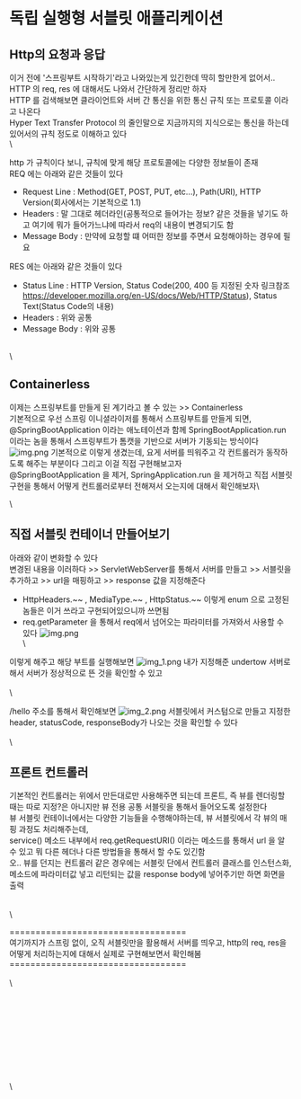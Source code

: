 # 독립 실행형 서블릿 애플리케이션

## Http의 요청과 응답

이거 전에 '스프링부트 시작하기'라고 나와있는게 있긴한데 딱히 할만한게 없어서..\
HTTP 의 req, res 에 대해서도 나와서 간단하게 정리만 하자\
HTTP 를 검색해보면 클라이언트와 서버 간 통신을 위한 통신 규칙 또는 프로토콜 이라고 나온다\
Hyper Text Transfer Protocol 의 줄인말으로 지금까지의 지식으로는 통신을 하는데 있어서의 규칙 정도로 이해하고 있다\
\


http 가 규칙이다 보니, 규칙에 맞게 해당 프로토콜에는 다양한 정보들이 존재\
REQ 에는 아래와 같은 것들이 있다

* Request Line : Method(GET, POST, PUT, etc...), Path(URI), HTTP Version(회사에서는 기본적으로 1.1)
* Headers : 말 그대로 헤더라인(공통적으로 들어가는 정보? 같은 것들을 넣기도 하고 여기에 뭐가 들어가느냐에 따라서 req의 내용이 변경되기도 함
* Message Body : 만약에 요청할 떄 어떠한 정보를 주면서 요청해야하는 경우에 필요

RES 에는 아래와 같은 것들이 있다

* Status Line : HTTP Version, Status Code(200, 400 등 지정된 숫자 링크참조 https://developer.mozilla.org/en-US/docs/Web/HTTP/Status), Status Text(Status Code의 내용)
* Headers : 위와 공통
* Message Body : 위와 공통

\
\


## Containerless

이제는 스프링부트를 만들게 된 계기라고 볼 수 있는 >> Containerless\
기본적으로 우선 스프링 이니셜라이저를 통해서 스프링부트를 만들게 되면, @SpringBootApplication 이라는 애노테이션과 함께 SpringBootApplication.run 이라는 놈을 통해서 스프링부트가 톰캣을 기반으로 서버가 기동되는 방식이다\
![img.png](img/chap2\_1.png) 기본적으로 이렇게 생겼는데, 요게 서버를 띄워주고 각 컨트롤러가 동작하도록 해주는 부분이다 그리고 이걸 직접 구현해보고자\
@SpringBootApplication 을 제거, SpringApplication.run 을 제거하고 직접 서블릿 구현을 통해서 어떻게 컨트롤러로부터 전해져서 오는지에 대해서 확인해보자\


\


## 직접 서블릿 컨테이너 만들어보기

아래와 같이 변화할 수 있다\
변경된 내용을 이러하다 >> ServletWebServer를 통해서 서버를 만들고 >> 서블릿을 추가하고 >> url을 매핑하고 >> response 값을 지정해준다

* HttpHeaders.\~\~ , MediaType.\~\~ , HttpStatus.\~\~ 이렇게 enum 으로 고정된 놈들은 이거 쓰라고 구현되어있으니까 쓰면됨
* req.getParameter 을 통해서 req에서 넘어오는 파라미터를 가져와서 사용할 수 있다 ![img.png](img/chap2\_2.png)\
  \


이렇게 해주고 해당 부트를 실행해보면 ![img\_1.png](img/chap2\_3.png) 내가 지정해준 undertow 서버로해서 서버가 정상적으로 뜬 것을 확인할 수 있고\
\
\


/hello 주소를 통해서 확인해보면 ![img\_2.png](img/chapr2\_4.png) 서블릿에서 커스텀으로 만들고 지정한 header, statusCode, responseBody가 나오는 것을 확인할 수 있다\
\
\


## 프론트 컨트롤러

기본적인 컨트롤러는 위에서 만든대로만 사용해주면 되는데 프론트, 즉 뷰를 렌더링할 때는 따로 지정?은 아니지만 뷰 전용 공통 서블릿을 통해서 들어오도록 설정한다\
뷰 서블릿 컨테이너에서는 다양한 기능들을 수행해야하는데, 뷰 서블릿에서 각 뷰의 매핑 과정도 처리해주는데,\
service() 메소드 내부에서 req.getRequestURI() 이라는 메소드를 통해서 url 을 알 수 있고 뭐 다른 헤더나 다른 방법들을 통해서 할 수도 있긴함\
오.. 뷰를 던지는 컨트롤러 같은 경우에는 서블릿 단에서 컨트롤러 클래스를 인스턴스화, 메소드에 파라미터값 넣고 리턴되는 값을 response body에 넣어주기만 하면 화면을 출력\
\
\
\


\==================================\
여기까지가 스프링 없이, 오직 서블릿만을 활용해서 서버를 띄우고, http의 req, res을 어떻게 처리하는지에 대해서 실제로 구현해보면서 확인해봄\
\==================================\
\
\


\
\
\
\
\
\
\
\
\
\
